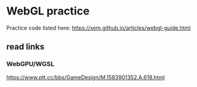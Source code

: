 # WebGL practice

Practice code listed here:
https://xem.github.io/articles/webgl-guide.html

## read links

### WebGPU/WGSL

https://www.ptt.cc/bbs/GameDesign/M.1583901352.A.618.html

